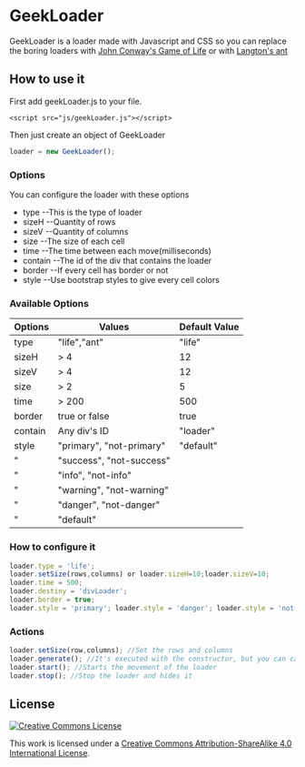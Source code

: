 # GeekLoader
GeekLoader is a loader made with Javascript and CSS so you can replace the boring loaders with [John Conway's Game of Life](https://en.wikipedia.org/wiki/Conway%27s_Game_of_Life) or with [Langton's ant](https://en.wikipedia.org/wiki/Langton%27s_ant)

## How to use it
First add geekLoader.js to your file.
```
<script src="js/geekLoader.js"></script>
```

Then just create an object of GeekLoader

```javascript
loader = new GeekLoader();
```

### Options
You can configure the loader with these options
- type --This is the type of loader
- sizeH --Quantity of rows
- sizeV --Quantity of columns
- size --The size of each cell
- time --The time between each move(milliseconds)
- contain --The id of the div that contains the loader
- border --If every cell has border or not
- style --Use bootstrap styles to give every cell colors

### Available Options
Options | Values | Default Value
------- | ------ | -------------
type | "life","ant" | "life"
sizeH | > 4 | 12
sizeV | > 4 | 12
size | > 2 | 5
time | > 200 | 500
border | true or false | true
contain | Any div's ID | "loader"
style | "primary", "not-primary" | "default"
" |    "success", "not-success"
" | "info", "not-info"
" | "warning", "not-warning"
" | "danger", "not-danger"
" | "default"


### How to configure it
```javascript
loader.type = 'life';
loader.setSize(rows,columns) or loader.sizeH=10;loader.sizeV=10;
loader.time = 500;
loader.destiny = 'divLoader';
loader.border = true;
loader.style = 'primary'; loader.style = 'danger'; loader.style = 'not-danger';
```

### Actions
```javascript
loader.setSize(row,columns); //Set the rows and columns
loader.generate(); //It's executed with the constructor, but you can call it anytime. It generates the board
loader.start(); //Starts the movement of the loader
loader.stop(); //Stop the loader and hides it
```

## License

[![Creative Commons License](https://i.creativecommons.org/l/by-sa/4.0/88x31.png)](http://creativecommons.org/licenses/by-sa/4.0/)

This work is licensed under a [Creative Commons Attribution-ShareAlike 4.0 International License](http://creativecommons.org/licenses/by-sa/4.0/).
